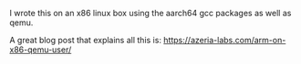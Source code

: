 I wrote this on an x86 linux box using the aarch64 gcc packages as well as qemu. 

A great blog post that explains all this is: https://azeria-labs.com/arm-on-x86-qemu-user/
